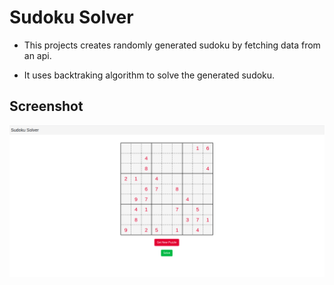 # Sudoku Solver

- This projects creates randomly generated sudoku by fetching data from an api.

- It uses backtraking algorithm to solve the generated sudoku.

## Screenshot

![Preview](screenshot.png)
